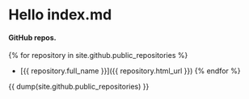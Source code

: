 # Hello index.md

#### GitHub repos.
{% for repository in site.github.public_repositories %}
* [{{ repository.full_name }}]({{ repository.html_url }})
{% endfor %}

{{ dump(site.github.public_repositories) }}